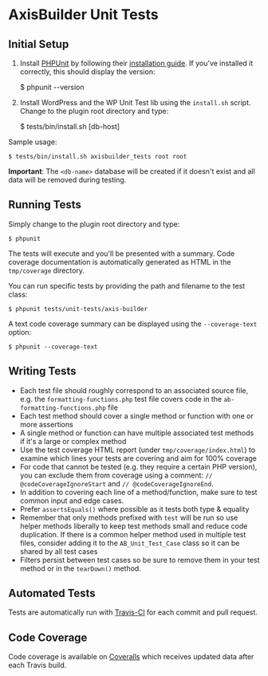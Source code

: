 # AxisBuilder Unit Tests

## Initial Setup

1) Install [PHPUnit](http://phpunit.de/) by following their [installation guide](https://phpunit.de/getting-started.html). If you've installed it correctly, this should display the version:

    $ phpunit --version

2) Install WordPress and the WP Unit Test lib using the `install.sh` script. Change to the plugin root directory and type:

    $ tests/bin/install.sh <db-name> <db-user> <db-password> [db-host]

Sample usage:

    $ tests/bin/install.sh axisbuilder_tests root root

**Important**: The `<db-name>` database will be created if it doesn't exist and all data will be removed during testing.

## Running Tests

Simply change to the plugin root directory and type:

    $ phpunit

The tests will execute and you'll be presented with a summary. Code coverage documentation is automatically generated as HTML in the `tmp/coverage` directory.

You can run specific tests by providing the path and filename to the test class:

    $ phpunit tests/unit-tests/axis-builder

A text code coverage summary can be displayed using the `--coverage-text` option:

    $ phpunit --coverage-text

## Writing Tests

* Each test file should roughly correspond to an associated source file, e.g. the `formatting-functions.php` test file covers code in the `ab-formatting-functions.php` file
* Each test method should cover a single method or function with one or more assertions
* A single method or function can have multiple associated test methods if it's a large or complex method
* Use the test coverage HTML report (under `tmp/coverage/index.html`) to examine which lines your tests are covering and aim for 100% coverage
* For code that cannot be tested (e.g. they require a certain PHP version), you can exclude them from coverage using a comment: `// @codeCoverageIgnoreStart` and `// @codeCoverageIgnoreEnd`.
* In addition to covering each line of a method/function, make sure to test common input and edge cases.
* Prefer `assertsEquals()` where possible as it tests both type & equality
* Remember that only methods prefixed with `test` will be run so use helper methods liberally to keep test methods small and reduce code duplication. If there is a common helper method used in multiple test files, consider adding it to the `AB_Unit_Test_Case` class so it can be shared by all test cases
* Filters persist between test cases so be sure to remove them in your test method or in the `tearDown()` method.

## Automated Tests

Tests are automatically run with [Travis-CI](https://travis-ci.org) for each commit and pull request.

## Code Coverage

Code coverage is available on [Coveralls](https://coveralls.io/) which receives updated data after each Travis build.
